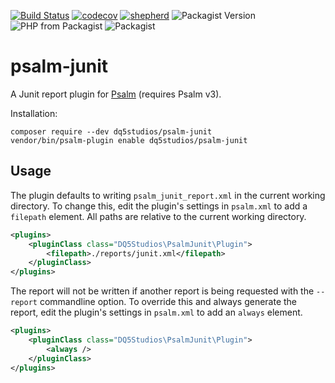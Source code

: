 [![Build Status](https://travis-ci.com/dq5studios/psalm-junit.svg?branch=master)](https://travis-ci.com/dq5studios/psalm-junit)
[![codecov](https://codecov.io/gh/dq5studios/psalm-junit/branch/master/graph/badge.svg)](https://codecov.io/gh/dq5studios/psalm-junit)
[![shepherd](https://shepherd.dev/github/dq5studios/psalm-junit/coverage.svg)](https://shepherd.dev/github/dq5studios/psalm-junit)
![Packagist Version](https://img.shields.io/packagist/v/dq5studios/psalm-junit)
![PHP from Packagist](https://img.shields.io/packagist/php-v/dq5studios/psalm-junit)
![Packagist](https://img.shields.io/packagist/dm/dq5studios/psalm-junit)

# psalm-junit

A Junit report plugin for [Psalm](https://github.com/vimeo/psalm) (requires Psalm v3).

Installation:

```console
composer require --dev dq5studios/psalm-junit
vendor/bin/psalm-plugin enable dq5studios/psalm-junit
```

## Usage

The plugin defaults to writing `psalm_junit_report.xml` in the current working directory. To change this, edit the
plugin's settings in `psalm.xml` to add a `filepath` element.  All paths are relative to the current working directory.

```xml
<plugins>
    <pluginClass class="DQ5Studios\PsalmJunit\Plugin">
        <filepath>./reports/junit.xml</filepath>
    </pluginClass>
</plugins>
```

The report will not be written if another report is being requested with the `--report` commandline option.  To override
this and always generate the report, edit the plugin's settings in `psalm.xml` to add an `always` element.

```xml
<plugins>
    <pluginClass class="DQ5Studios\PsalmJunit\Plugin">
        <always />
    </pluginClass>
</plugins>
```
